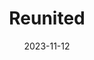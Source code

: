 ---
layout: comic
date: 2023-11-12
title: Reunited
categories: page
number: 34
permalink: /read/34
image: /pages/rm_034.webp
---